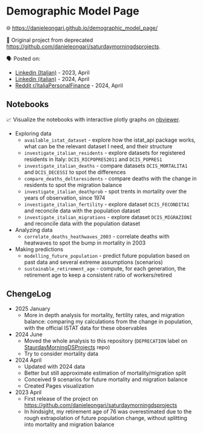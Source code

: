 # Demographic Model Page

🌐 https://danieleongari.github.io/demographic_model_page/

🔗 Original project from deprecated https://github.com/danieleongari/saturdaymorningdsprojects.

🗣️ Posted on:

- [Linkedin (Italian)](https://www.linkedin.com/posts/danieleongari_i-was-born-in-1990-and-i-will-retire-in-italy-activity-7051629734937411584-eDWZ) - 2023, April
- [Linkedin (italian)](https://www.linkedin.com/posts/danieleongari_ho-preso-gli-ultimi-aggiornamenti-istat-e-activity-7181748786174586881-F5hI) - 2024, April
- [Reddit r/ItaliaPersonalFinance](https://www.reddit.com/r/ItaliaPersonalFinance/comments/1bwcg3g/ho_preso_gli_ultimi_aggiornamenti_demografici/) - 2024, April

## Notebooks

📈 Visualize the notebooks with interactive plotly graphs on [nbviewer](https://nbviewer.jupyter.org/github/danieleongari/demographic_model_page/tree/main/notebooks/).

- Exploring data
  - `available_istat_dataset` - explore how the istat_api package works, what can be the relevant dataset I need, and their structure
  - `investigate_italian_residents` - explore datasets for registered residents in Italy: `DCIS_RICPOPRES2011` and `DCIS_POPRES1`
  - `investigate_italian_deaths` - compare datasets `DCIS_MORTALITA1` and `DCIS_DECESSI` to spot the differences
  - `compare_deaths_deltaresidents` - compare deaths with the change in residents to spot the migration balance
  - `investigate_italian_deathprob` - spot trents in mortality over the years of observation, since 1974
  - `investigate_italian_fertility` - explore dataset `DCIS_FECONDITA1` and reconcile data with the population dataset 
  - `investigate_italian_migrations` - explore dataset `DCIS_MIGRAZIONI` and reconcile data with the population dataset
- Analyzing data
  - `correlate_deaths_heathwaves_2003` - correlate deaths with heatwaves to spot the bump in mortality in 2003
- Making predictions
  - `modelling_future_population` - predict future population based on past data and several extreme assumptions (scenarios)
  - `sustainable_retirement_age` - compute, for each generation, the retirement age to keep a consistent ratio of workers/retired

## ChengeLog

- 2025 January
  - More in depth analysis for mortality, fertility rates, and migration balance: comparing my calculations from the 
    change in population, with the official ISTAT data for these observables
- 2024 June
  - Moved the whole analysis to this repository (`DEPRECATION` label on [StaurdayMorningDSProjects](https://github.com/danieleongari/saturdaymorningdsprojects) repo)
  - Try to consider mortality data
- 2024 April
  - Updated with 2024 data
  - Better but still approximate estimation of mortality/migration split
  - Conceived 9 scenarios for future mortality and migration balance
  - Created Pages visualization
- 2023 April
  - First release of the project on https://github.com/danieleongari/saturdaymorningdsprojects
  - In hindsight, my retirement age of 76 was overestimated due to the rough extrapolation of future population change, without splitting into mortality and migration balance